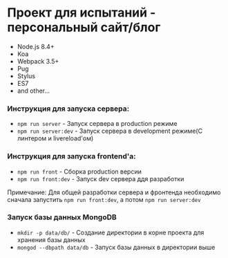 # Проект для испытаний - персональный сайт/блог
- Node.js 8.4+
- Koa
- Webpack 3.5+
- Pug
- Stylus
- ES7
- and other...

### Инструкция для запуска сервера:
* `npm run server` - Запуск сервера в production режиме
* `npm run server:dev` - Запуск сервера в development режиме(C линтером и livereload'ом)

### Инструкция для запуска frontend'а:
* `npm run front` - Сборка production версии
* `npm run front:dev` - Запуск dev сервера ддя разработки

Примечание: Для общей разработки сервера и фронтенда необходимо сначала запустить `npm run front:dev`, а потом `npm run server:dev`

### Запуск базы данных MongoDB

* `mkdir -p data/db/` - Создание директории в корне проекта для хранения базы данных
* `mongod --dbpath data/db` - Запуск базы данных в директории выше